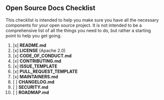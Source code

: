 ## Open Source Docs Checklist ##
This checklist is intended to help you make sure you have all the necessary components for your open source project. It is not intended to be a comprehensive list of all the things you need to do, but rather a starting point to help you get going.

1. [x] **README.md**
1. [x] **LICENSE** (Apache 2.0)
1. [x] **CODE_OF_CONDUCT.md** 
1. [x] **CONTRIBUTING.md**
1. [x] **ISSUE_TEMPLATE**
1. [x] **PULL_REQUEST_TEMPLATE**
1. [x] **MAINTAINERS.md**
1. [ ] **CHANGELOG.md**
1. [ ] **SECURITY.md**
1. [ ] **ROADMAP.md**